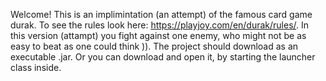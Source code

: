 Welcome! 
This is an implimintation (an attempt) of the famous card game durak.
To see the rules look here: https://playjoy.com/en/durak/rules/.
In this version (attampt) you fight against one enemy, who might not be as easy to beat as one could think )).
The project should download as an executable .jar.
Or you can download and open it, by starting the launcher class inside.
